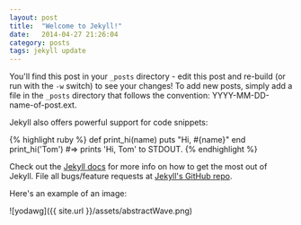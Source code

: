 ```yaml
---
layout: post
title:  "Welcome to Jekyll!"
date:   2014-04-27 21:26:04
category: posts
tags: jekyll update
---
```


You'll find this post in your `_posts` directory - edit this post and re-build (or run with the `-w` switch) to see your changes!
To add new posts, simply add a file in the `_posts` directory that follows the convention: YYYY-MM-DD-name-of-post.ext.

Jekyll also offers powerful support for code snippets:

{% highlight ruby %}
def print_hi(name)
  puts "Hi, #{name}"
end
print_hi('Tom')
#=> prints 'Hi, Tom' to STDOUT.
{% endhighlight %}

Check out the [Jekyll docs][jekyll] for more info on how to get the most out of Jekyll. File all bugs/feature requests at [Jekyll's GitHub repo][jekyll-gh].

Here's an example of an image:

![yodawg]({{ site.url }}/assets/abstractWave.png)

[jekyll-gh]: https://github.com/mojombo/jekyll
[jekyll]:    http://jekyllrb.com

